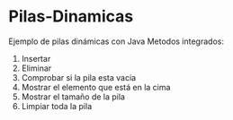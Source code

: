 # Pilas-Dinamicas
Ejemplo de pilas dinámicas con Java
Metodos integrados:
1. Insertar 
2. Eliminar
3. Comprobar si la pila esta vacia
4. Mostrar el elemento que está en la cima 
5. Mostrar el tamaño de la pila
6. Limpiar toda la pila
